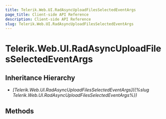 ```yaml
---
title: Telerik.Web.UI.RadAsyncUploadFilesSelectedEventArgs
page_title: Client-side API Reference
description: Client-side API Reference
slug: Telerik.Web.UI.RadAsyncUploadFilesSelectedEventArgs
---
```


# Telerik.Web.UI.RadAsyncUploadFilesSelectedEventArgs

## Inheritance Hierarchy

* *[Telerik.Web.UI.RadAsyncUploadFilesSelectedEventArgs]({%slug Telerik.Web.UI.RadAsyncUploadFilesSelectedEventArgs%})*

## Methods
